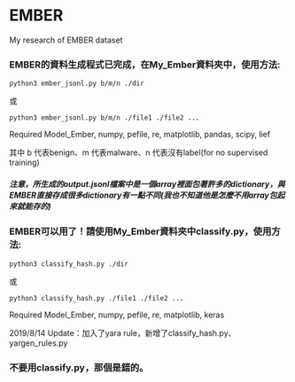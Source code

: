 # EMBER
My research of EMBER dataset

### EMBER的資料生成程式已完成，在My_Ember資料夾中，使用方法:

```
python3 ember_jsonl.py b/m/n ./dir
```
或
```
python3 ember_jsonl.py b/m/n ./file1 ./file2 ...
```
Required Model_Ember, numpy, pefile, re, matplotlib, pandas, scipy, lief

其中 b 代表benign、m 代表malware、n 代表沒有label(for no supervised training)

##### 注意，所生成的output.jsonl檔案中是一個array裡面包著許多的dictionary，與EMBER直接存成很多dictionary有一點不同(我也不知道他是怎麼不用array包起來就能存的)

### EMBER可以用了！請使用My_Ember資料夾中classify.py，使用方法:
```
python3 classify_hash.py ./dir
```
或
```
python3 classify_hash.py ./file1 ./file2 ...
```
Required Model_Ember, numpy, pefile, re, matplotlib, keras

2019/8/14 Update：加入了yara rule，新增了classify_hash.py、yargen_rules.py

### 不要用classify.py，那個是錯的。
